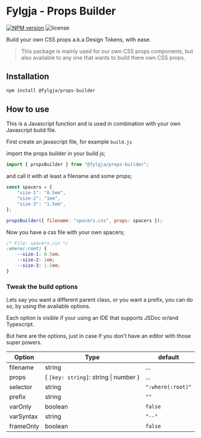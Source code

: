 # Fylgja - Props Builder

[![NPM version](https://img.shields.io/npm/v/@fylgja/props-builder)](https://www.npmjs.org/package/@fylgja/props-builder)
![license](https://img.shields.io/github/license/fylgja/fylgja)

Build your own CSS props a.k.a Design Tokens, with ease.

> This package is mainly used for our own CSS props components,
> but also available to any one that wants to build there own CSS props.

## Installation

```bash
npm install @fylgja/props-builder
```

## How to use

This is a Javascript function and is used in combination with your own Javascript build file.

First create an javascript file, for example `build.js`

import the props builder in your build js;

```js
import { propsBuilder } from "@fylgja/props-builder";
```

and call it with at least a filename and some props;

```js
const spacers = {
    "size-1": "0.5em",
    "size-2": "1em",
    "size-3": "1.5em",
};

propsBuilder({ filename: "spacers.css", props: spacers });
```

Now you have a css file with your own spacers;

```css
/* File: spacers.css */
:where(:root) {
    --size-1: 0.5em;
    --size-2: 1em;
    --size-3: 1.5em;
}
```

### Tweak the build options

Lets say you want a different parent class, or you want a prefix,
you can do so, by using the available options.

Each option is visible if your using an IDE that supports JSDoc or/and Typescript.

But here are the options,
just in case if you don't have an editor with those super powers.

| Option    | Type                                  | default           |
| --------- | ------------------------------------- | ----------------- |
| filename  | string                                | ...               |
| props     | { `[key: string]`: string \| number } | ...               |
| selector  | string                                | `":where(:root)"` |
| prefix    | string                                | `""`              |
| varOnly   | boolean                               | `false`           |
| varSyntax | string                                | `"--"`            |
| frameOnly | boolean                               | `false`           |

